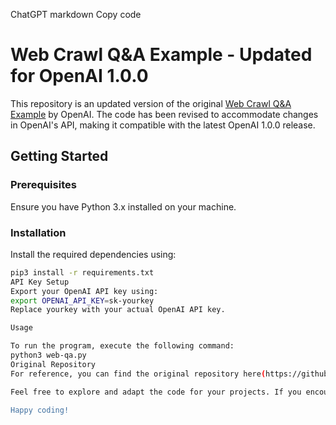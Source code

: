 
ChatGPT
markdown
Copy code
# Web Crawl Q&A Example - Updated for OpenAI 1.0.0

This repository is an updated version of the original [Web Crawl Q&A Example](https://github.com/openai/web-crawl-q-and-a-example) by OpenAI. The code has been revised to accommodate changes in OpenAI's API, making it compatible with the latest OpenAI 1.0.0 release.

## Getting Started

### Prerequisites
Ensure you have Python 3.x installed on your machine.

### Installation
Install the required dependencies using:

```bash
pip3 install -r requirements.txt
API Key Setup
Export your OpenAI API key using:
export OPENAI_API_KEY=sk-yourkey
Replace yourkey with your actual OpenAI API key.

Usage

To run the program, execute the following command:
python3 web-qa.py
Original Repository
For reference, you can find the original repository here(https://github.com/openai/web-crawl-q-and-a-example).

Feel free to explore and adapt the code for your projects. If you encounter any issues or have suggestions for improvements, don't hesitate to create an issue or submit a pull request!

Happy coding!
